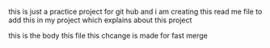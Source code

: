 this is just a practice project for git hub and i am creating this read me file to add this in my project which explains about this project




this is the body this file
this chcange is made for fast merge

